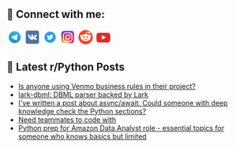 ## 🔎 Connect with me:
[<img src="https://github.com/bullbesh/bullbesh/blob/main/images/Telegram.png" width="32" height="32" />](https://t.me/bullbesh)
[<img src="https://github.com/bullbesh/bullbesh/blob/main/images/VK.png" width="32" height="32" />](https://vk.com/bullbesh)
[<img src="https://github.com/bullbesh/bullbesh/blob/main/images/Twitter.png" width="32" height="32" />](https://twitter.com/bullbesh1)
[<img src="https://github.com/bullbesh/bullbesh/blob/main/images/Instagram.png" width="32" height="32" />](https://www.instagram.com/bullbesh)
[<img src="https://github.com/bullbesh/bullbesh/blob/main/images/Reddit.png" width="32" height="32" />](https://www.reddit.com/user/bullbesh)
[<img src="https://github.com/bullbesh/bullbesh/blob/main/images/YouTube.png" width="32" height="32" />](https://www.youtube.com/channel/UCtfjRs6uzgq5mfm8S06WTcg)

## 📕 Latest r/Python Posts
<!-- BLOG-POST-LIST:START -->
- [Is anyone using Venmo business rules in their project?](https://www.reddit.com/r/Python/comments/1lva73l/is_anyone_using_venmo_business_rules_in_their/)
- [lark-dbml: DBML parser backed by Lark](https://www.reddit.com/r/Python/comments/1lv64ok/larkdbml_dbml_parser_backed_by_lark/)
- [I&#39;ve written a post about async/await. Could someone with deep knowledge check the Python sections?](https://www.reddit.com/r/Python/comments/1lv3u6i/ive_written_a_post_about_asyncawait_could_someone/)
- [Need teammates to code with](https://www.reddit.com/r/Python/comments/1luzo8a/need_teammates_to_code_with/)
- [Python prep for Amazon Data Analyst role - essential topics for someone who knows basics but limited](https://www.reddit.com/r/Python/comments/1luyw1x/python_prep_for_amazon_data_analyst_role/)
<!-- BLOG-POST-LIST:END -->
